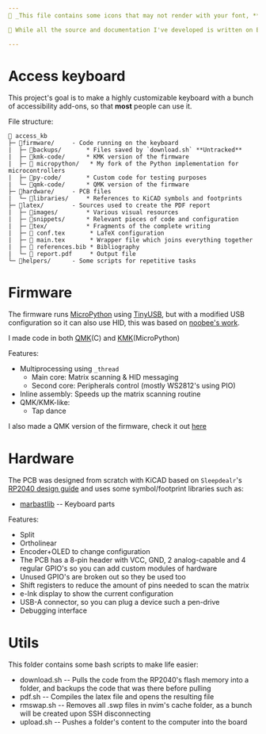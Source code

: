 ```yaml
---
 _This file contains some icons that may not render with your font, **don't worry!**_

 While all the source and documentation I've developed is written on English, the report is on Spanish to be presented at my University, I might translate it on the future

---
```


Access keyboard
===============
This project's goal is to make a highly customizable keyboard with a bunch of accessibility add-ons, so that **most** people can use it.

File structure:
```
📂 access_kb
├─ 📂firmware/     - Code running on the keyboard
|  ├─ 📂backups/       * Files saved by `download.sh` **Untracked**
|  ├─ 📂kmk-code/      * KMK version of the firmware
|  ├─  micropython/   * My fork of the Python implementation for microcontrollers
|  ├─ 📂py-code/       * Custom code for testing purposes
|  └─ 📂qmk-code/      * QMK version of the firmware
├─ 📂hardware/     - PCB files
|  └─ 📂libraries/     * References to KiCAD symbols and footprints 
├─ 📂latex/        - Sources used to create the PDF report
|  ├─ 📂images/        * Various visual resources 
|  ├─ 📂snippets/      * Relevant pieces of code and configuration
|  ├─ 📂tex/           * Fragments of the complete writing
|  ├─  conf.tex       * LaTeX configuration
|  ├─  main.tex       * Wrapper file which joins everything together 
|  ├─  references.bib * Bibliography
|  └─  report.pdf     * Output file 
└─ 📂helpers/      - Some scripts for repetitive tasks
```


Firmware
========
The firmware runs [MicroPython](https://micropython.org/) using [TinyUSB](https://docs.tinyusb.org/en/latest/), but with a modified USB configuration so it can also use HID, this was based on [noobee's work](https://github.com/noobee/micropython/tree/usb-hid).

I made code in both [QMK](https://github.com/qmk/qmk_firmware)(C) and [KMK](https://github.com/KMKfw/kmk_firmware)(MicroPython)

Features:
- Multiprocessing using `_thread`
  - Main core: Matrix scanning & HID messaging
  - Second core: Peripherals control (mostly WS2812's using PIO)
- Inline assembly: Speeds up the matrix scanning routine
- QMK/KMK-like:
  - Tap dance

I also made a QMK version of the firmware, check it out [here](https://github.com/qmk/qmk_firmware/keyboards/elpekenin/access/v1)


Hardware
========
The PCB was designed from scratch with KiCAD based on `Sleepdealr`'s [RP2040 design guide](https://github.com/Sleepdealr/RP2040-designguide) and uses some symbol/footprint libraries such as:
- [marbastlib](https://github.com/ebastler/marbastlib) -- Keyboard parts

Features:
- Split
- Ortholinear
- Encoder+OLED to change configuration 
- The PCB has a 8-pin header with VCC, GND, 2 analog-capable and 4 regular GPIO's so you can add custom modules of hardware
- Unused GPIO's are broken out so they be used too
- Shift registers to reduce the amount of pins needed to scan the matrix
- e-Ink display to show the current configuration
- USB-A connector, so you can plug a device such a pen-drive
- Debugging interface


Utils
=====
This folder contains some bash scripts to make life easier:
- download.sh -- Pulls the code from the RP2040's flash memory into a folder, and backups the code that was there before pulling 
- pdf.sh      -- Compiles the latex file and opens the resulting file
- rmswap.sh   -- Removes all .swp files in nvim's cache folder, as a bunch will be created upon SSH disconnecting 
- upload.sh   -- Pushes a folder's content to the computer into the board


<!--
(Future plan)
Software 
========
Program running on your computer that can control some features of the keyboard
-->
